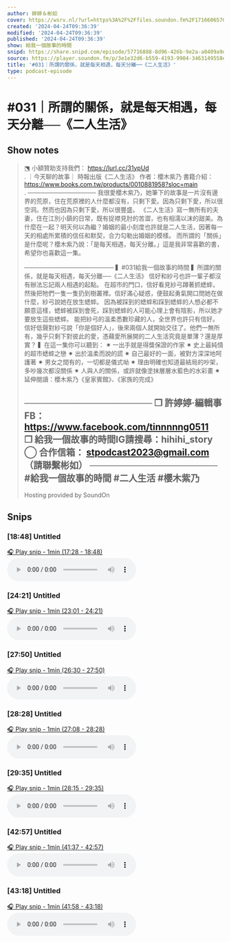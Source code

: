 ```yaml
---
author: 婷婷＆彬如
cover: https://wsrv.nl/?url=https%3A%2F%2Ffiles.soundon.fm%2F1716606570779-4e6fd851-5436-44ec-8297-758026106b0d.jpeg&w=200&h=200
created: '2024-04-24T09:36:39'
modified: '2024-04-24T09:36:39'
published: '2024-04-24T09:36:39'
show: 給我一個故事的時間
snipd: https://share.snipd.com/episode/57716888-8d96-426b-9e2a-a0409a9d8c94
source: https://player.soundon.fm/p/3e1e32d6-b559-4193-9904-3463149558e5/episodes/889b2f99-a16b-49cc-bc9c-1ad01a913b0c
title: '#031｜所謂的關係，就是每天相遇，每天分離──《二人生活》'
type: podcast-episode
---
```


# #031｜所謂的關係，就是每天相遇，每天分離──《二人生活》
## Show notes
> ⬔ 小額贊助支持我們： https://lurl.cc/31ypUd  
> . 
> ｜今天聊的故事｜ 
> 時報出版《二人生活》 
> 作者：櫻木紫乃 
> 書籍介紹： https://www.books.com.tw/products/0010881958?sloc=main  
> . 
> ──────────────── 
> 我很愛櫻木紫乃，她筆下的故事是一片沒有邊界的荒原，住在荒原裡的人什麼都沒有，只剩下愛。因為只剩下愛，所以很空洞。然而也因為只剩下愛，所以很豐盛。 
> 《二人生活》寫一無所有的夫妻，住在江別小鎮的日常，既有捉襟見肘的苦澀，也有相濡以沫的甜美。為什麼在一起？明天何以為繼？婚姻的最小刻度也許就是二人生活，因著每一天的相處所累積的信任和默契，合力勾勒出婚姻的模樣。 
> 而所謂的「關係」是什麼呢？櫻木紫乃說：「是每天相遇，每天分離。」這是我非常喜歡的書，希望你也喜歡這一集。 
> 
> ───────────────────── 
> ▍#031給我一個故事的時間 
> ▍所謂的關係，就是每天相遇，每天分離──《二人生活》 
> 信好和紗弓也許一輩子都沒有辦法忘記兩人相遇的起點。 
> 在超市的門口，信好看見紗弓蹲著抓蟋蟀，然後把牠們一隻一隻扔到樹叢裡。信好滿心疑惑，便鼓起勇氣開口問她在做什麼，紗弓說她在放生蟋蟀。 
> 因為被踩到的蟋蟀和踩到蟋蟀的人想必都不願意這樣，蟋蟀被踩到會死，踩到蟋蟀的人可能心理上會有陰影，所以她才要放生這些蟋蟀。 
> 能把紗弓的溫柔悉數珍藏的人，全世界也許只有信好。信好低聲對紗弓說「你是個好人」，後來兩個人就開始交往了。他們一無所有，幾乎只剩下對彼此的愛，憑藉愛所展開的二人生活究竟是單薄？還是厚實？ 
> ▍在這一集你可以聽到： 
> ✷ 一出手就是得獎保證的作家 
> ✷ 史上最純情的超市蟋蟀之戀 
> ✷ 出於溫柔而說的謊 
> ✷ 自己最好的一面，被對方深深地呵護著 
> ✷ 男女之間有的，一切都是儀式呦 
> ✷ 理由明確也知道最結局的吵架，多吵幾次都沒關係 
> ✷ 人與人的關係，或許就像塗抹層層水藍色的水彩畫 
> ✷ 延伸閱讀：櫻木紫乃《皇家賓館》、《家族的完成》 
> 
> 
> ──────────────────── 
> ❒ 許婷婷·編輯事FB： https://www.facebook.com/tinnnnng0511  
> ❒ 給我一個故事的時間IG請搜尋：hihihi_story 
> ◯ 合作信箱： stpodcast2023@gmail.com  （請聯繫彬如） 
> ──────────────────── 
> #給我一個故事的時間 
> #二人生活 
> #櫻木紫乃 
> -- 
> Hosting provided by  SoundOn

## Snips
### [18:48] Untitled
[🎧 Play snip - 1min️ (17:28 - 18:48)](https://share.snipd.com/snip/58ddbe49-1d16-41f6-a71d-21c40aada2b9)
<audio controls> <source src="https://rss.soundon.fm/rssf/3e1e32d6-b559-4193-9904-3463149558e5/feedurl/889b2f99-a16b-49cc-bc9c-1ad01a913b0c/rssFileVip.mp3?timestamp=1726150051556#t=17:28,18:48"> </audio>
### [24:21] Untitled
[🎧 Play snip - 1min️ (23:01 - 24:21)](https://share.snipd.com/snip/622b2a37-3e92-4f9f-8246-d4494a47bd2b)
<audio controls> <source src="https://rss.soundon.fm/rssf/3e1e32d6-b559-4193-9904-3463149558e5/feedurl/889b2f99-a16b-49cc-bc9c-1ad01a913b0c/rssFileVip.mp3?timestamp=1726150051556#t=23:01,24:21"> </audio>
### [27:50] Untitled
[🎧 Play snip - 1min️ (26:30 - 27:50)](https://share.snipd.com/snip/3b1de600-2ae3-439d-a728-ce9a763c4447)
<audio controls> <source src="https://rss.soundon.fm/rssf/3e1e32d6-b559-4193-9904-3463149558e5/feedurl/889b2f99-a16b-49cc-bc9c-1ad01a913b0c/rssFileVip.mp3?timestamp=1726150051556#t=26:30,27:50"> </audio>
### [28:28] Untitled
[🎧 Play snip - 1min️ (27:08 - 28:28)](https://share.snipd.com/snip/7bf494fd-1dac-422e-9ef5-ce7d7cfb67aa)
<audio controls> <source src="https://rss.soundon.fm/rssf/3e1e32d6-b559-4193-9904-3463149558e5/feedurl/889b2f99-a16b-49cc-bc9c-1ad01a913b0c/rssFileVip.mp3?timestamp=1726150051556#t=27:08,28:28"> </audio>
### [29:35] Untitled
[🎧 Play snip - 1min️ (28:15 - 29:35)](https://share.snipd.com/snip/597d5cf8-7ac4-41b6-835c-8f1eb3bc3f88)
<audio controls> <source src="https://rss.soundon.fm/rssf/3e1e32d6-b559-4193-9904-3463149558e5/feedurl/889b2f99-a16b-49cc-bc9c-1ad01a913b0c/rssFileVip.mp3?timestamp=1726150051556#t=28:15,29:35"> </audio>
### [42:57] Untitled
[🎧 Play snip - 1min️ (41:37 - 42:57)](https://share.snipd.com/snip/dc7b889e-2091-4d4b-b637-cec814907c96)
<audio controls> <source src="https://rss.soundon.fm/rssf/3e1e32d6-b559-4193-9904-3463149558e5/feedurl/889b2f99-a16b-49cc-bc9c-1ad01a913b0c/rssFileVip.mp3?timestamp=1726150051556#t=41:37,42:57"> </audio>
### [43:18] Untitled
[🎧 Play snip - 1min️ (41:58 - 43:18)](https://share.snipd.com/snip/2b6c9776-216e-4ead-955e-4fc714630f6d)
<audio controls> <source src="https://rss.soundon.fm/rssf/3e1e32d6-b559-4193-9904-3463149558e5/feedurl/889b2f99-a16b-49cc-bc9c-1ad01a913b0c/rssFileVip.mp3?timestamp=1726150051556#t=41:58,43:18"> </audio>
